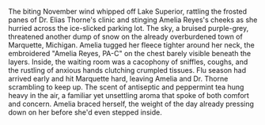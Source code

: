 The biting November wind whipped off Lake Superior, rattling the frosted panes of Dr. Elias Thorne's clinic and stinging Amelia Reyes's cheeks as she hurried across the ice-slicked parking lot.  The sky, a bruised purple-grey, threatened another dump of snow on the already overburdened town of Marquette, Michigan.  Amelia tugged her fleece tighter around her neck, the embroidered "Amelia Reyes, PA-C" on the chest barely visible beneath the layers. Inside, the waiting room was a cacophony of sniffles, coughs, and the rustling of anxious hands clutching crumpled tissues. Flu season had arrived early and hit Marquette hard, leaving Amelia and Dr. Thorne scrambling to keep up.  The scent of antiseptic and peppermint tea hung heavy in the air, a familiar yet unsettling aroma that spoke of both comfort and concern.  Amelia braced herself, the weight of the day already pressing down on her before she'd even stepped inside.
